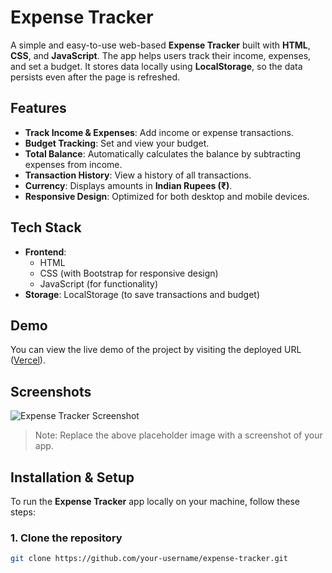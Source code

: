 # Expense Tracker

A simple and easy-to-use web-based **Expense Tracker** built with **HTML**, **CSS**, and **JavaScript**. The app helps users track their income, expenses, and set a budget. It stores data locally using **LocalStorage**, so the data persists even after the page is refreshed.

## Features

- **Track Income & Expenses**: Add income or expense transactions.
- **Budget Tracking**: Set and view your budget.
- **Total Balance**: Automatically calculates the balance by subtracting expenses from income.
- **Transaction History**: View a history of all transactions.
- **Currency**: Displays amounts in **Indian Rupees (₹)**.
- **Responsive Design**: Optimized for both desktop and mobile devices.

## Tech Stack

- **Frontend**: 
  - HTML
  - CSS (with Bootstrap for responsive design)
  - JavaScript (for functionality)
- **Storage**: LocalStorage (to save transactions and budget)

## Demo

You can view the live demo of the project by visiting the deployed URL ([Vercel](https://expense-tracker-nu-lac.vercel.app/)).

## Screenshots

![Expense Tracker Screenshot](https://via.placeholder.com/800x400?text=Screenshot+of+Expense+Tracker)

> Note: Replace the above placeholder image with a screenshot of your app.

## Installation & Setup

To run the **Expense Tracker** app locally on your machine, follow these steps:

### 1. Clone the repository

```bash
git clone https://github.com/your-username/expense-tracker.git
